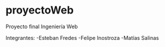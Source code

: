 # proyectoWeb
Proyecto final Ingeniería Web

Integrantes: -Esteban Fredes
             -Felipe Inostroza
             -Matías Salinas
